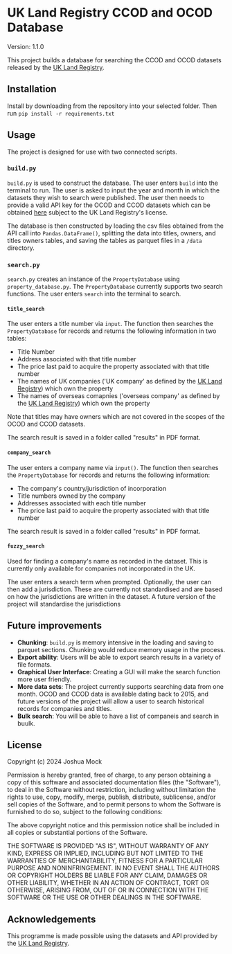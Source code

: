 # UK Land Registry CCOD and OCOD Database
Version: 1.1.0

This project builds a database for searching the CCOD and OCOD datasets released by the [UK Land Registry](https://use-land-property-data.service.gov.uk/).

## Installation

Install by downloading from the repository into your selected folder. Then run ```pip install -r requirements.txt```

## Usage
The project is designed for use with two connected scripts.

### `build.py`
`build.py` is used to construct the database. The user enters `build` into the terminal to run. The user is asked to input the year and month in which the datasets they wish to search were published. The user then needs to provide a valid API key for the OCOD and CCOD datasets which can be obtained [here](https://use-land-property-data.service.gov.uk/datasets/ocod#access) subject to the UK Land Registry's license.

The database is then constructed by loading the csv files obtained from the API call into `Pandas.DataFrame()`, splitting the data into titles, owners, and titles owners tables, and saving the tables as parquet files in a `/data` directory.

### `search.py`
`search.py` creates an instance of the `PropertyDatabase` using `property_database.py`. The `PropertyDatabase` currently supports two search functions. The user enters `search` into the terminal to search. 
#### `title_search`
The user enters a title number via `input`. The function then searches the `PropertyDatabase` for records and returns the following information in two tables:

- Title Number
- Address associated with that title number
- The price last paid to acquire the property associated with that title number
- The names of UK companies ('UK company' as defined by the [UK Land Registry](https://use-land-property-data.service.gov.uk/datasets/ccod/tech-spec)) which own the property
- The names of overseas comapnies ('overseas company' as defined by the [UK Land Registry](https://use-land-property-data.service.gov.uk/datasets/ocod/tech-spec)) which own the property

Note that titles may have owners which are not covered in the scopes of the OCOD and CCOD datasets.

The search result is saved in a folder called "results" in PDF format. 

#### `company_search`
The user enters a company name via `input()`. The function then searches the `PropertyDatabase` for records and returns the following information:

- The company's country/jurisdiction of incorporation
- Title numbers owned by the company
- Addresses associated with each title number
- The price last paid to acquire the property associated with that title number

The search result is saved in a folder called "results" in PDF format. 

#### `fuzzy_search`
Used for finding a company's name as recorded in the dataset. This is currently only available for companies not incorporated in the UK.

The user enters a search term when prompted. Optionally, the user can then add a jurisdiction. These are currently not standardised and are based on how the jurisdictions are written in the dataset. A future version of the project will standardise the jurisdictions


## Future improvements
- **Chunking**: `build.py` is memory intensive in the loading and saving to parquet sections. Chunking would reduce memory usage in the process.
- **Export ability**: Users will be able to export search results in a variety of file formats.
- **Graphical User Interface**: Creating  a GUI will make the search function more user friendly.
- **More data sets**: The project currently supports searching data from one month. OCOD and CCOD data is available dating back to 2015, and future versions of the project will allow a user to search historical records for companies and titles.
- **Bulk search**: You will be able to have a list of companeis and search in buulk. 

## License

Copyright (c) 2024 Joshua Mock

Permission is hereby granted, free of charge, to any person obtaining a copy
of this software and associated documentation files (the "Software"), to deal
in the Software without restriction, including without limitation the rights
to use, copy, modify, merge, publish, distribute, sublicense, and/or sell
copies of the Software, and to permit persons to whom the Software is
furnished to do so, subject to the following conditions:

The above copyright notice and this permission notice shall be included in all
copies or substantial portions of the Software.

THE SOFTWARE IS PROVIDED "AS IS", WITHOUT WARRANTY OF ANY KIND, EXPRESS OR
IMPLIED, INCLUDING BUT NOT LIMITED TO THE WARRANTIES OF MERCHANTABILITY,
FITNESS FOR A PARTICULAR PURPOSE AND NONINFRINGEMENT. IN NO EVENT SHALL THE
AUTHORS OR COPYRIGHT HOLDERS BE LIABLE FOR ANY CLAIM, DAMAGES OR OTHER
LIABILITY, WHETHER IN AN ACTION OF CONTRACT, TORT OR OTHERWISE, ARISING FROM,
OUT OF OR IN CONNECTION WITH THE SOFTWARE OR THE USE OR OTHER DEALINGS IN THE
SOFTWARE.

## Acknowledgements
This programme is made possible using the datasets and API provided by the [UK Land Registry](https://use-land-property-data.service.gov.uk/).
